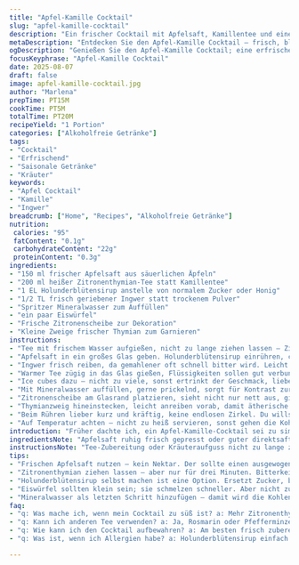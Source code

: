 ```yaml
---
title: "Apfel-Kamille Cocktail"
slug: "apfel-kamille-cocktail"
description: "Ein frischer Cocktail mit Apfelsaft, Kamillentee und einem Hauch von Ingwer. Verfeinert mit Holunderblütensirup statt Zucker, um eine blumige Süße und mehr Komplexität zu erreichen. Die Kamille wird mit Zitronenthymian ersetzt, um mehr Frische zu bringen und typische Kamillen-Bitterkeit abzuschwächen. Serviert mit einem Spritzer Mineralwasser für leichte Spritzigkeit und Stil. Für Vegetarier und Allergiker geeignet, da keine tierischen oder glutenhaltigen Produkte verwendet werden."
metaDescription: "Entdecken Sie den Apfel-Kamille Cocktail – frisch, blumig, mit Ingwer und prickelndem Wasser; die perfekte Balance aus Säure und Süße."
ogDescription: "Genießen Sie den Apfel-Kamille Cocktail; eine erfrischende Mischung aus Apfelsaft, Zitronenthymian und Holunderblütensirup, ideal für den Sommer."
focusKeyphrase: "Apfel-Kamille Cocktail"
date: 2025-08-07
draft: false
image: apfel-kamille-cocktail.jpg
author: "Marlena"
prepTime: PT15M
cookTime: PT5M
totalTime: PT20M
recipeYield: "1 Portion"
categories: ["Alkoholfreie Getränke"]
tags:
- "Cocktail"
- "Erfrischend"
- "Saisonale Getränke"
- "Kräuter"
keywords:
- "Apfel Cocktail"
- "Kamille"
- "Ingwer"
breadcrumb: ["Home", "Recipes", "Alkoholfreie Getränke"]
nutrition: 
 calories: "95"
 fatContent: "0.1g"
 carbohydrateContent: "22g"
 proteinContent: "0.3g"
ingredients:
- "150 ml frischer Apfelsaft aus säuerlichen Äpfeln"
- "200 ml heißer Zitronenthymian-Tee statt Kamillentee"
- "1 EL Holunderblütensirup anstelle von normalem Zucker oder Honig"
- "1/2 TL frisch geriebener Ingwer statt trockenem Pulver"
- "Spritzer Mineralwasser zum Auffüllen"
- "ein paar Eiswürfel"
- "Frische Zitronenscheibe zur Dekoration"
- "Kleine Zweige frischer Thymian zum Garnieren"
instructions:
- "Tee mit frischem Wasser aufgießen, nicht zu lange ziehen lassen – Zitronenthymian wird bitter nach 4–5 Minuten, am besten 3 Minuten ziehen und dann herausnehmen."
- "Apfelsaft in ein großes Glas geben. Holunderblütensirup einrühren, cremig, nicht klumpig, ruhig langsam rühren, um Luft einzuarbeiten, macht später die Textur interessanter."
- "Ingwer frisch reiben, da gemahlener oft schnell bitter wird. Leicht unter den Apfelsaft mischen – bringt Wärme und Schärfe, die wie ein Kurzhauch von Herbst wirkt."
- "Warmer Tee zügig in das Glas gießen, Flüssigkeiten sollen gut verbunden sein, aber nicht vermatscht wie ein Einheitsbrei."
- "Ice cubes dazu – nicht zu viele, sonst ertrinkt der Geschmack, lieber wenige, die nicht sofort komplett schmelzen und verwässern."
- "Mit Mineralwasser auffüllen, gerne prickelnd, sorgt für Kontrast zur Süße, macht den Cocktail lebendig und frisch."
- "Zitronenscheibe am Glasrand platzieren, sieht nicht nur nett aus, gibt bei jeder Nase einen Hauch Zitrus, das den Apfel lebendiger macht."
- "Thymianzweig hineinstecken, leicht anreiben vorab, damit ätherische Öle freigesetzt werden. Aromatische Kräuter sind das Geheimnis, nicht nur Deko."
- "Beim Rühren lieber kurz und kräftig, keine endlosen Zirkel. Du willst Mischung, nicht Schaumbad."
- "Auf Temperatur achten – nicht zu heiß servieren, sonst gehen die Kohlensäureblasen verloren. Lauwarm ist auch nicht gut. Immer Fingerprobe außen – Glas darf nicht schweißnass von innen sein."
introduction: "Früher dachte ich, ein Apfel-Kamille-Cocktail sei zu simpel, um was Besonderes zu bieten. Doch mit ein paar kleinen Änderungen schafft man Tiefe und Spannung. Kamille kann langweilig oder leider oft muffig schmecken – Zitronenthymian hat diesen leichten, würzigen Kick, der passt und nicht verdrängt. Apfelsaft sollte säuerlich sein, sonst wird die Süße zu penetrant. Holunderblütensirup ersetzt Zucker für ein blumiges Aroma; die Textur wird weicher. Ingwer frisch rein gerieben gibt Wärme, die man spürt, aber die keine Schärfe beißt. Das Ganze mit etwas Sprudelwasser aufgelockert – für leichte Spannung. Nicht zu kalt servieren, sonst fällt der Geschmack flach. Jeder Löffel Eis muss bedacht gesetzt werden. Dafür gibt’s immer eine frische Zitronenscheibe und einen Zweig Thymian, der schon beim ersten Schnuppern Appetit macht. Die Balance aus Säure, Süße, Würze und Frische – das macht den Reiz aus. Kein Zuckerklon. Keine Lieblichkeit. Eher ein Komplott von Aromen, das die Sinne anknipst."
ingredientsNote: "Apfelsaft ruhig frisch gepresst oder guter direktsaft, kein süßer Nektar. Falls nicht vorhanden: Weißer Traubensaft funktioniert, aber weniger Säure. Holunderblütensirup kannst du schnell selber ansetzen, Sirup doubelt Aroma, Zucker nicht. Für Tee: Zitronenthymian ist Ersatz für Kamille, der Bitterkeit mildert. Andere Kräuter wie Melisse passen auch, aber kräftiger Geschmack von Thymian funktioniert besser im Cocktail. Ingwer frisch – ungesüßt, seehr vorsichtig dosieren, sonst zerrt er. Pulver kann bitter und schnell alt im Geschmack sein. Mineralwasser am besten prickelnd, still geht aber auch, macht’s schwerer. Eiswürfel kleiner schneiden – schmelzen schneller, aber kühlen schneller, gut für diesen Mix. Zitronenscheiben frisch, vor Verwendung in heißem Wasser gewaschen, sonst unangenehme Bitterstoffe. Thymian frisch, niemals trocken verwenden, Auswahl von Kräutern mit ätherischen Ölen wirkt intensiver. Aufpassen bei Allergien oder Unverträglichkeiten gegenüber Holunder oder Zitrus."
instructionsNote: "Tee-Zubereitung oder Kräuteraufguss nicht zu lange ziehen lassen, sonst wird bitter. Timing ist hier wichtiger als Minuten. Lieber kontrollieren mit Nase und Geschmack. Apfelsaft mit Sirup langsam mischen, nicht schütteln, so vermischt sich das Aroma sanft. Ingwer reiben, auf Finger achten – der brennt zwei Tage später noch. Zügig den warmen Tee darüber geben, damit die Temperatur nicht ins Eiswasser kippt. Eis nicht zu grob, sonst zertrümmert man Trinkgefühl. Mineralwasser zuletzt, wird sonst schaumig und läuft weg. Rühren vorsichtig, damit Kohlensäure nicht verschwindet, sondern erhalten bleibt. Glasrand vor Garnierung mit Zitronenscheibe leicht anfeuchten, so bleibt der Thymian besser haften. Am besten mit kleinen Flammen-Ingwer oder frisch geernteten Kräutern arbeiten; Trockenkräuter bieten kaum Aroma. Immer auf Optik achten – grüner Thymian hebt die Farben hervor. Probieren zwischendurch, Geschmack darf variieren, nie klebrig süß oder zu lasch. Manchmal reicht auch ein Schluck mehr Wasser, wenn Sirup zu konzentriert ist."
tips:
- "Frischen Apfelsaft nutzen – kein Nektar. Der sollte einen ausgewogenen Säuregehalt haben. Zu süß funktioniert nicht."
- "Zitronenthymian ziehen lassen – aber nur für drei Minuten. Bitterkeit vermeiden. Immer auf den Geschmack achten."
- "Holunderblütensirup selbst machen ist eine Option. Ersetzt Zucker, bringt ein blumiges Aroma. Mehr Tiefe ohne den Kram."
- "Eiswürfel sollten klein sein; sie schmelzen schneller. Aber nicht zu viele. Einheitlichkeit im Verhältnis ist entscheidend."
- "Mineralwasser als letzten Schritt hinzufügen – damit wird die Kohlensäure erhalten. Prickelnd ist ein Muss für Lebendigkeit."
faq:
- "q: Was mache ich, wenn mein Cocktail zu süß ist? a: Mehr Zitronenthymian-Tee oder Mineralwasser. Das reduziert den Zuckergeschmack."
- "q: Kann ich anderen Tee verwenden? a: Ja, Rosmarin oder Pfefferminze sind gute Alternativen; sie bringen frische Aromen. Aber Vorsicht – not zu dominant."
- "q: Wie kann ich den Cocktail aufbewahren? a: Am besten frisch zubereiten. Im Kühlschrank hält die Mischung nicht gut. Aromen ändern sich."
- "q: Was ist, wenn ich Allergien habe? a: Holunderblütensirup einfach weglassen. Alternativen wären Agavendicksaft oder Honig, aber geschmacklich verschieden."

---
```

